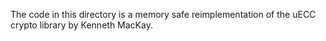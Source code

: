 ﻿The code in this directory is a memory safe reimplementation of the uECC crypto library by Kenneth MacKay.